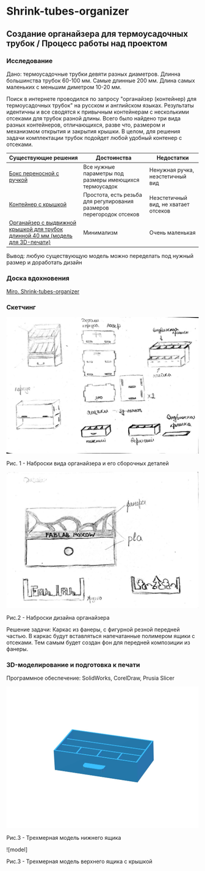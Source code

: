 # Shrink-tubes-organizer
## Создание органайзера для термоусадочных трубок / Процесс работы над проектом

### Исследование

Дано: термоусадочные трубки девяти разных диаметров. Длинна большинства трубок 60-100 мм. Самые длинные 200 мм. Длина самых маленьких с меньшим диметром 10-20 мм.

Поиск в интернете проводился по запросу "органайзер (контейнер) для термоусадочных трубок" на русском и английском языках. Результаты идентичны и все сводятся к привычным контейнерам с несколькими отсеками для трубок разной длины. Всего было найдено три вида разных контейнеров, отличающихся, разве что, размером и механизмом открытия и закрытия крышки. В целом, для решения задачи комплектации трубок подойдет любой удобный контенер с отсеками. 

| Существующие решения      | Достоинства          | Недостатки |
|---------------------------|----------------------|------------|
|[Бокс переносной с ручкой](https://www.tinytronics.nl/shop/en/tools-and-mounting/installation-and-mounting-material/heat-shrink-tubing/heat-shrink-tubing-kit-in-box-coloured-505-pieces)| Все нужные параметры под размеры имеющихся термоусадок | Ненужная ручка, неэстетичный вид |
|[Контейнер с крышкой](https://sl.aliexpress.ru/p?key=YzjJUIn) | Простота, есть резьба для регулирования размеров перегородок отсеков | Неэстетичный вид, не хватает отсеков |
|[Органайзер с выдвижной крышкой для трубок длинной 40 мм (модель для 3D-печати)](https://www.thingiverse.com/thing:4410437) | Минимализм | Очень маленькая |

Вывод: любую существующую модель можно переделать под нужный размер и доработать дизайн

### Доска вдохновения

[Miro. Shrink-tubes-organizer](https://miro.com/welcomeonboard/V0tsdHA0bVhsWVZuT2hpaVNEZVlDTWJCRUJZbVh0aGRsM0RycVFKY2ZiNDJUR2g2aEFEN1g2MGpqeU9pekZhT3wzMDc0NDU3MzUxOTc5OTc5NTY3fDI=?share_link_id=810120161103)

### Скетчинг

![sketch](скетч1.jpeg)

Рис. 1 - Наброски вида органайзера и его сборочных деталей

![sketch](скетч2.jpeg)

Рис.2 - Наброски дизайна органайзера


Решение задачи: Каркас из фанеры, с фигурной резной передней частью. В каркас будут вставляться напечатанные полимером ящики с отсеками. Тем самым будет создан фон для передней композиции из фанеры.

### 3D-моделирование и подготовка к печати

Программное обеспечение: SolidWorks, CorelDraw, Prusia Slicer

![model](ящик-н.jpg)

Рис.3 - Трехмерная модель нижнего ящика

![model]

Рис.3 - Трехмерная модель верхнего ящика с крышкой
